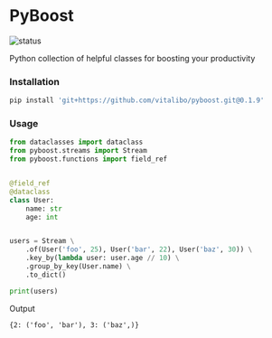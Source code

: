 # PyBoost

![status](https://github.com/vitalibo/pyboost/actions/workflows/ci.yaml/badge.svg)

Python collection of helpful classes for boosting your productivity

### Installation

```bash
pip install 'git+https://github.com/vitalibo/pyboost.git@0.1.9'
```

### Usage

```python
from dataclasses import dataclass
from pyboost.streams import Stream
from pyboost.functions import field_ref


@field_ref
@dataclass
class User:
    name: str
    age: int


users = Stream \
    .of(User('foo', 25), User('bar', 22), User('baz', 30)) \
    .key_by(lambda user: user.age // 10) \
    .group_by_key(User.name) \
    .to_dict()

print(users)
```

Output
```text
{2: ('foo', 'bar'), 3: ('baz',)}
```
